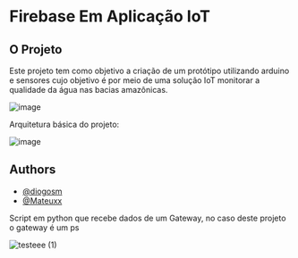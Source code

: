 # Firebase Em Aplicação IoT

## O Projeto


Este projeto tem como objetivo a criação de um protótipo utilizando arduino e sensores cujo objetivo é por meio de uma solução IoT monitorar a qualidade da água nas bacias amazônicas. 

![image](https://user-images.githubusercontent.com/83120884/226697247-1bc982b3-a211-42cb-9664-0d89fb575f66.png)


Arquitetura básica do projeto: 

![image](https://user-images.githubusercontent.com/83120884/226697851-d4be8f0a-fc4d-4b7d-ba6f-67f96fed112e.png)

## Authors

- [@diogosm](https://www.github.com/diogosm)
-  [@Mateuxx](https://github.com/Mateuxx)


Script em python que recebe dados de um Gateway, no caso deste projeto o gateway é um ps

![testeee (1)](https://user-images.githubusercontent.com/83120884/226636490-24541005-9e21-4964-be33-fd47dcbfef80.jpg)
